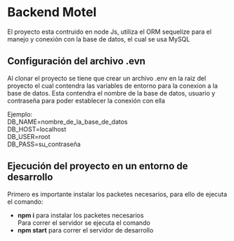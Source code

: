 # Backend Motel

El proyecto esta contruido en node Js, utiliza el ORM sequelize para el manejo y conexión con la base de datos, el cual se usa MySQL

## Configuración del archivo .evn

Al clonar el proyecto se tiene que crear un archivo .env en la raiz del proyecto el cual contendra las variables de entorno para la conexion a la base de datos. Esta contendra el nombre de la base de datos, usuario y contraseña para poder establecer la conexión con ella 

Ejemplo:  
DB_NAME=nombre_de_la_base_de_datos  
DB_HOST=localhost  
DB_USER=root  
DB_PASS=su_contraseña

## Ejecución del proyecto en un entorno de desarrollo
Primero es importante instalar los packetes necesarios, para ello de ejecuta el comando:
- __npm i__ para instalar los packetes necesarios  
Para correr el servidor se ejecuta el comando
- __npm start__ para correr el servidor de desarrollo
